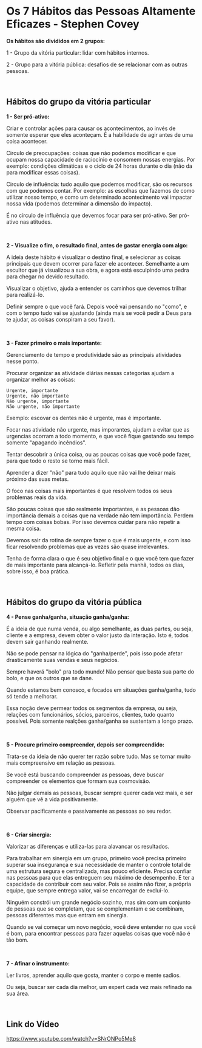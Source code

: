 
# Os 7 Hábitos das Pessoas Altamente Eficazes - Stephen Covey

<b>Os hábitos são divididos em 2 grupos:</b>

1 - Grupo da vitória particular: lidar com hábitos internos.

2 - Grupo para a vitória pública: desafios de se relacionar com as outras pessoas.

<br>

Hábitos do grupo da vitória particular
---

<b>1 - Ser pró-ativo:</b>

Criar e controlar ações para causar os acontecimentos, ao invés de somente esperar que eles aconteçam. É a habilidade de agir antes de uma coisa acontecer.

Circulo de preocupações: coisas que não podemos modificar e que ocupam nossa capacidade de raciocínio e consomem nossas energias. Por exemplo: condições climáticas e o ciclo de 24 horas durante o dia (não da para modificar essas coisas).

Circulo de influência: tudo aquilo que podemos modificar, são os recursos com que podemos contar. Por exemplo: as escolhas que fazemos de como utilizar nosso tempo, e como um determinado acontecimento vai impactar nossa vida (podemos determinar a dimensão do impacto).

É no círculo de influência que devemos focar para ser pró-ativo. Ser pró-ativo nas atitudes.

<br>

<b>2 - Visualize o fim, o resultado final, antes de gastar energia com algo:</b>

A ideia deste hábito é visualizar o destino final, e selecionar as coisas principais que devem ocorrer para fazer ele acontecer. Semelhante a um escultor que já visualizou a sua obra, e agora está esculpindo uma pedra para chegar no devido resultado.

Visualizar o objetivo, ajuda a entender os caminhos que devemos trilhar para realizá-lo.

Definir sempre o que você fará. Depois você vai pensando no "como", e com o tempo tudo vai se ajustando (ainda mais se você pedir a Deus para te ajudar, as coisas conspiram a seu favor).

<br>

<b>3 - Fazer primeiro o mais importante:</b>

Gerenciamento de tempo e produtividade são as principais atividades nesse ponto.

Procurar organizar as atividade diárias nessas categorias ajudam a organizar melhor as coisas:
```
Urgente, importante
Urgente, não importante
Não urgente, importante
Não urgente, não importante
```
Exemplo: escovar os dentes não é urgente, mas é importante.

Focar nas atividade não urgente, mas imporantes, ajudam a evitar que as urgencias ocorram a todo momento, e que vocẽ fique gastando seu tempo somente "apagando incêndios".

Tentar descobrir a única coisa, ou as poucas coisas que você pode fazer, para que todo o resto se torne mais fácil.

Aprender a dizer "não" para tudo aquilo que não vai lhe deixar mais próximo das suas metas.

O foco nas coisas mais importantes é que resolvem todos os seus problemas reais da vida.

São poucas coisas que são realmente importantes, e as pessoas dão importância demais a coisas que na verdade não tem importância. Perdem tempo com coisas bobas. Por isso devemos cuidar para não repetir a mesma coisa.

Devemos sair da rotina de sempre fazer o que é mais urgente, e com isso ficar resolvendo problemas que as vezes são quase irrelevantes.

Tenha de forma clara o que é seu objetivo final e o que você tem que fazer de mais importante para alcançá-lo. Refletir pela manhã, todos os dias, sobre isso, é boa prática.

<br>

Hábitos do grupo da vitória pública
---

<b>4 - Pense ganha/ganha, situação ganha/ganha:</b>

É a ideia de que numa venda, ou algo semelhante, as duas partes, ou seja, cliente e a empresa, devem obter o valor justo da interação. Isto é, todos devem sair ganhando realmente.

Não se pode pensar na lógica do "ganha/perde", pois isso pode afetar drasticamente suas vendas e seus negócios.

Sempre haverá "bolo" pra todo mundo!
Não pensar que basta sua parte do bolo, e que os outros que se dane.

Quando estamos bem conosco, e focados em situações ganha/ganha, tudo só tende a melhorar.

Essa noção deve permear todos os segmentos da empresa, ou seja, relações com funcionários, sócios, parceiros, clientes, tudo quanto possível. Pois somente realções ganha/ganha se sustentam a longo prazo.        

<br>

<b>5 - Procure primeiro compreender, depois ser compreendido:</b>

Trata-se da ideia de não querer ter razão sobre tudo.
Mas se tornar muito mais compreensivo em relação as pessoas.

Se você está buscando compreender as pessoas, deve buscar compreender os elementos que formam sua cosmovisão.

Não julgar demais as pessoas, buscar sempre querer cada vez mais, e ser alguém que vê a vida positivamente.

Observar pacificamente e passivamente as pessoas ao seu redor.

<br>

<b>6 - Criar sinergia:</b>

Valorizar as diferenças e utiliza-las para alavancar os resultados.

Para trabalhar em sinergia em um grupo, primeiro você precisa primeiro superar sua insegurança e sua necessidade de manter o controle total de uma estrutura segura e centralizada, mas pouco eficiente.
Precisa confiar nas pessoas para que elas entreguem seu máximo de desempenho.
E ter a capacidade de contribuir com seu valor. Pois se assim não fizer, a própria equipe, que sempre entrega valor, vai se encarregar de excluí-lo.

Ninguém constrói um grande negócio sozinho, mas sim com um conjunto de pessoas que se completam, que se complementam e se combinam, pessoas diferentes mas que entram em sinergia.

Quando se vai começar um novo negócio, você deve entender no que você é bom, para encontrar pessoas para fazer aquelas coisas que você não é tão bom.

<br>

<b>7 - Afinar o instrumento:</b>

Ler livros, aprender aquilo que gosta, manter o corpo e mente sadios.

Ou seja, buscar ser cada dia melhor, um expert cada vez mais refinado na sua área.

<br>

## Link do Vídeo

https://www.youtube.com/watch?v=SNrONPo5Me8


